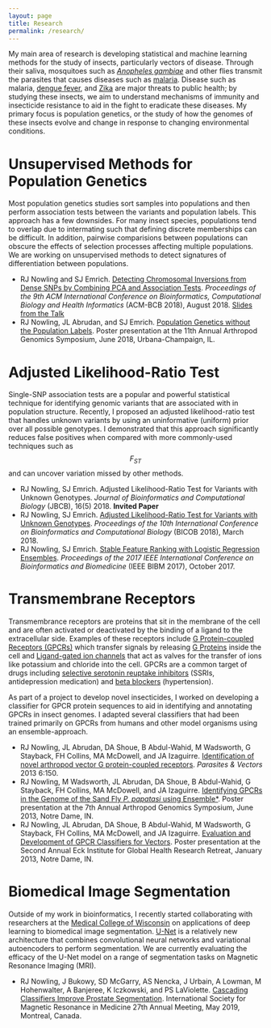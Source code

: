 ```yaml
---
layout: page
title: Research
permalink: /research/
---
```


My main area of research is developing statistical and machine learning methods for the study of insects, particularly vectors of disease.  Through their saliva, mosquitoes such as *[Anopheles gambiae](https://en.wikipedia.org/wiki/Anopheles_gambiae)* and other flies transmit the parasites that causes diseases such as [malaria](https://en.wikipedia.org/wiki/Malaria). Disease such as malaria, [dengue fever](https://en.wikipedia.org/wiki/Dengue_fever), and [Zika](https://en.wikipedia.org/wiki/Zika_fever) are major threats to public health; by studying these insects, we aim to understand mechanisms of immunity and insecticide resistance to aid in the fight to eradicate these diseases.  My primary focus is population genetics, or the study of how the genomes of these insects evolve and change in response to changing environmental conditions.

Unsupervised Methods for Population Genetics
============================================
Most population genetics studies sort samples into populations and then perform association tests between the variants and population labels.  This approach has a few downsides. For many insect species, populations tend to overlap due to intermating such that defining discrete memberships can be difficult.  In addition, pairwise comparisions between populations can obscure the effects of selection processes affecting multiple populations.  We are working on unsupervised methods to detect signatures of differentiation between populations.

* RJ Nowling and SJ Emrich. [Detecting Chromosomal Inversions from Dense SNPs by Combining PCA and Association Tests](/publications/ACMBCB_2018.pdf). *Proceedings of the 9th ACM International Conference on Bioinformatics, Computational Biology and Health Informatics* (ACM-BCB 2018), August 2018. [Slides from the Talk](/publications/RNowling_ACMBCB2018_slides.pdf)
* RJ Nowling,  JL Abrudan, and SJ Emrich. [Population Genetics without the Population Labels](/publications/AGS_2018.pdf). Poster presentation at the 11th Annual Arthropod Genomics Symposium, June 2018, Urbana-Champaign, IL.

Adjusted Likelihood-Ratio Test
==============================
Single-SNP association tests are a popular and powerful statistical technique for identifying genomic variants that are associated with in population structure.  Recently, I proposed an adjusted likelihood-ratio test that handles unknown variants by using an uninformative (uniform) prior over all possible genotypes.  I demonstrated that this approach significantly reduces false positives when compared with more commonly-used techniques such as $$F_{ST}$$ and can uncover variation missed by other methods.

* RJ Nowling, SJ Emrich. Adjusted Likelihood-Ratio Test for Variants with Unknown Genotypes. *Journal of Bioinformatics and Computational Biology* (JBCB), 16(5) 2018. **Invited Paper**
* RJ Nowling, SJ Emrich. [Adjusted Likelihood-Ratio Test for Variants with Unknown Genotypes](/publications/BICOB_2018.pdf). *Proceedings of the 10th International Conference on Bioinformatics and Computational Biology* (BICOB 2018), March 2018.
* RJ Nowling, SJ Emrich. [Stable Feature Ranking with Logistic Regression Ensembles](/publications/BIBM_2017.pdf). *Proceedings of the 2017 IEEE International Conference on Bioinformatics and Biomedicine* (IEEE BIBM 2017), October 2017.

Transmembrane Receptors
=======================
Transmembrance receptors are proteins that sit in the membrane of the cell and are often activated or deactivated by the binding of a ligand to the extracellular side.  Examples of these receptors include [G Protein-coupled Receptors (GPCRs)](https://en.wikipedia.org/wiki/G_protein–coupled_receptor) which transfer signals by releasing [G Proteins](https://en.wikipedia.org/wiki/G_protein) inside the cell and [Ligand-gated ion channels](https://en.wikipedia.org/wiki/Ligand-gated_ion_channel) that act as valves for the transfer of ions like potassium and chloride into the cell. GPCRs are a common target of drugs including [selective serotonin reuptake inhibitors](https://en.wikipedia.org/wiki/Selective_serotonin_reuptake_inhibitor) (SSRIs, antidepression medication) and [beta blockers](https://en.wikipedia.org/wiki/Beta_blocker) (hypertension).

As part of a project to develop novel insecticides, I worked on developing a classifier for GPCR protein sequences to aid in identifying and annotating GPCRs in insect genomes.  I adapted several classifiers that had been trained primarily on GPCRs from humans and other model organisms using an ensemble-approach.

* RJ Nowling, JL Abrudan, DA Shoue, B Abdul-Wahid, M Wadsworth, G Stayback, FH Collins, MA McDowell, and JA Izaguirre. [Identification of novel arthropod vector G protein-coupled receptors](https://parasitesandvectors.biomedcentral.com/articles/10.1186/1756-3305-6-150). *Parasites & Vectors* 2013 6:150.
* RJ Nowling,  M Wadsworth, JL Abrudan, DA Shoue, B Abdul-Wahid, G Stayback, FH Collins, MA McDowell, and JA Izaguirre. [Identifying GPCRs in the Genome of the Sand Fly *P. papatasi* using Ensemble\*](/publications/AGS_2013.pdf). Poster presentation at the 7th Annual Arthropod Genomics Symposium, June 2013, Notre Dame, IN.
* RJ Nowling, JL Abrudan, DA Shoue, B Abdul-Wahid, M Wadsworth, G Stayback, FH Collins, MA McDowell, and JA Izaguirre. [Evaluation and Development of GPCR Classifiers for Vectors](/publications/Eck_Institute_Retreat_2013.pdf). Poster presentation at the Second Annual Eck Institute for Global Health Research Retreat, January 2013, Notre Dame, IN.

Biomedical Image Segmentation
=============================
Outside of my work in bioinformatics, I recently started collaborating with researchers at the [Medical College of Wisconsin](https://www.mcw.edu/) on applications of deep learning to biomedical image segmentation.  [U-Net](https://arxiv.org/abs/1505.04597) is a relatively new architecture that combines convolutional neural networks and variational autoencoders to perform segmentation.   We are currently evaluating the efficacy of the U-Net model on a range of segmentation tasks on Magnetic Resonance Imaging (MRI).

* RJ Nowling, J Bukowy, SD McGarry, AS Nencka, J Urbain, A Lowman, M Hohenwalter, A Banjeree, K Iczkowski, and PS LaViolette. [Cascading Classifiers Improve Prostate Segmentation](/publications/ISMRM_2019_abstract.pdf). International Society for Magnetic Resonance in Medicine 27th Annual Meeting, May 2019, Montreal, Canada. 
